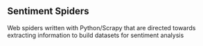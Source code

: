 ## Sentiment Spiders
Web spiders written with Python/Scrapy that are directed towards extracting information to build datasets for sentiment analysis

